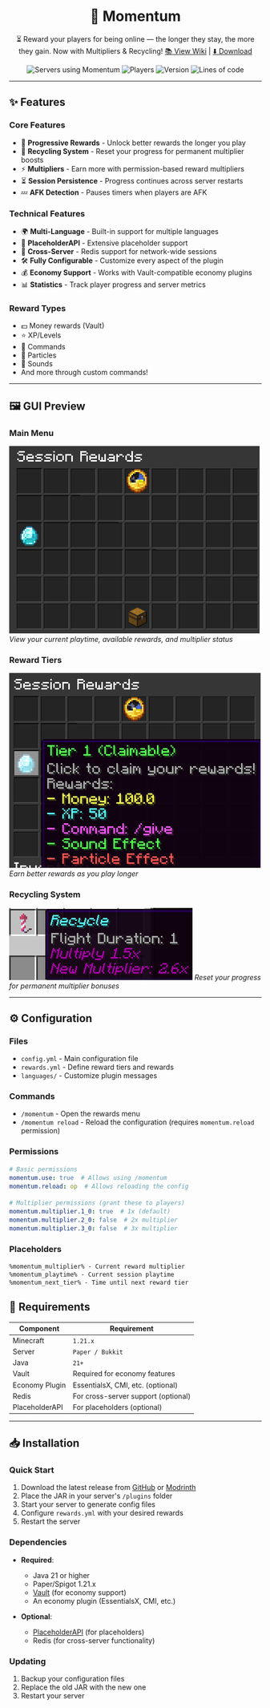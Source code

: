 <h1 align="center">🚀 Momentum</h1>
<p align="center">
  ⏳ Reward your players for being online — the longer they stay, the more they gain. Now with Multipliers & Recycling!  
  <a href="https://github.com/thepixel3261/Momentum/wiki">📚 View Wiki</a> | 
  <a href="https://modrinth.com/plugin/momentum-rewards/">⬇️ Download</a>
</p>

<p align="center">
  <img src="https://img.shields.io/bstats/servers/26832?color=green&label=servers&logo=data" alt="Servers using Momentum">
  <img src="https://img.shields.io/bstats/players/26832?color=blue&label=players&logo=minecraft" alt="Players">
  <img src="https://img.shields.io/github/v/release/thepixel3261/Momentum?label=version" alt="Version">
  <img src="https://img.shields.io/endpoint?url=https://ghloc.vercel.app/api/thepixel3261/Momentum/badge&style=flat&logoColor=white&label=Lines%20of%20Code" alt="Lines of code">
</p>

---

## ✨ Features

### Core Features
- 🎁 **Progressive Rewards** - Unlock better rewards the longer you play
- 🔄 **Recycling System** - Reset your progress for permanent multiplier boosts
- ⚡ **Multipliers** - Earn more with permission-based reward multipliers
- ⏳ **Session Persistence** - Progress continues across server restarts
- 💤 **AFK Detection** - Pauses timers when players are AFK

### Technical Features
- 🌍 **Multi-Language** - Built-in support for multiple languages
- 🧩 **PlaceholderAPI** - Extensive placeholder support
- 🔗 **Cross-Server** - Redis support for network-wide sessions
- 🛠️ **Fully Configurable** - Customize every aspect of the plugin
- 💰 **Economy Support** - Works with Vault-compatible economy plugins
- 📊 **Statistics** - Track player progress and server metrics

### Reward Types
- 💵 Money rewards (Vault)
- ⭐ XP/Levels
- 🎯 Commands
- 🎇 Particles
- 🎵 Sounds
- And more through custom commands!

---

## 🖼️ GUI Preview

### Main Menu
![Main Menu](.README_images/e1bedd78.png)
*View your current playtime, available rewards, and multiplier status*

### Reward Tiers
![Reward Tiers](.README_images/d8854c8b.png)
*Earn better rewards as you play longer*

### Recycling System
![Recycling](.README_images/recycle-preview.png)
*Reset your progress for permanent multiplier bonuses*

---

## ⚙️ Configuration

### Files
- `config.yml` - Main configuration file
- `rewards.yml` - Define reward tiers and rewards
- `languages/` - Customize plugin messages

### Commands
- `/momentum` - Open the rewards menu
- `/momentum reload` - Reload the configuration (requires `momentum.reload` permission)

### Permissions
```yaml
# Basic permissions
momentum.use: true  # Allows using /momentum
momentum.reload: op  # Allows reloading the config

# Multiplier permissions (grant these to players)
momentum.multiplier.1_0: true  # 1x (default)
momentum.multiplier.2_0: false  # 2x multiplier
momentum.multiplier.3_0: false  # 3x multiplier
```

### Placeholders
```
%momentum_multiplier% - Current reward multiplier
%momentum_playtime% - Current session playtime
%momentum_next_tier% - Time until next reward tier
```

## 🔧 Requirements

| Component      | Requirement                        |
|----------------|------------------------------------|
| Minecraft      | `1.21.x`                           |
| Server         | `Paper / Bukkit`                   |
| Java           | `21+`                              |
| Vault          | Required for economy features      |
| Economy Plugin | EssentialsX, CMI, etc. (optional)  |
| Redis          | For cross-server support (optional)|
| PlaceholderAPI | For placeholders (optional)        |

---

## 📥 Installation

### Quick Start
1. Download the latest release from [GitHub](https://github.com/thepixel3261/Momentum/releases) or [Modrinth](https://modrinth.com/plugin/momentum)
2. Place the JAR in your server's `/plugins` folder
3. Start your server to generate config files
4. Configure `rewards.yml` with your desired rewards
5. Restart the server

### Dependencies
- **Required**:
  - Java 21 or higher
  - Paper/Spigot 1.21.x
  - [Vault](https://www.spigotmc.org/resources/vault.34315/) (for economy support)
  - An economy plugin (EssentialsX, CMI, etc.)

- **Optional**:
  - [PlaceholderAPI](https://www.spigotmc.org/resources/placeholderapi.6245/) (for placeholders)
  - Redis (for cross-server functionality)

### Updating
1. Backup your configuration files
2. Replace the old JAR with the new one
3. Restart your server
